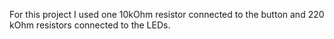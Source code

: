 For this project I used one 10kOhm resistor connected to the button and 220 kOhm resistors connected to the LEDs.
